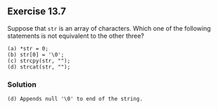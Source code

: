 ## Exercise 13.7

Suppose that `str` is an array of characters. Which one of the following statements is not equivalent to the other three?
```
(a) *str = 0;
(b) str[0] = '\0';
(c) strcpy(str, "");
(d) strcat(str, "");
```
### Solution
```
(d) Appends null '\0' to end of the string.
```
